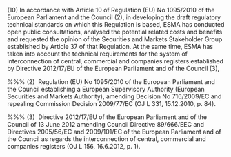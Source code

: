 (10) In accordance with Article 10 of Regulation (EU) No 1095/2010 of the European Parliament and the Council (2), in developing the draft regulatory technical standards on which this Regulation is based, ESMA has conducted open public consultations, analysed the potential related costs and benefits and requested the opinion of the Securities and Markets Stakeholder Group established by Article 37 of that Regulation. At the same time, ESMA has taken into account the technical requirements for the system of interconnection of central, commercial and companies registers established by Directive 2012/17/EU of the European Parliament and of the Council (3),

%%% (2)  Regulation (EU) No 1095/2010 of the European Parliament and the Council establishing a European Supervisory Authority (European Securities and Markets Authority), amending Decision No 716/2009/EC and repealing Commission Decision 2009/77/EC (OJ L 331, 15.12.2010, p. 84).

%%% (3)  Directive 2012/17/EU of the European Parliament and of the Council of 13 June 2012 amending Council Directive 89/666/EEC and Directives 2005/56/EC and 2009/101/EC of the European Parliament and of the Council as regards the interconnection of central, commercial and companies registers (OJ L 156, 16.6.2012, p. 1).